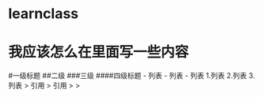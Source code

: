 # learnclass
<h1>我应该怎么在里面写一些内容</h1>
#一级标题
##二级
###三级
####四级标题
- 列表
- 列表
- 列表
1.列表
2.列表
3.列表
> 引用
> 引用
>
>
